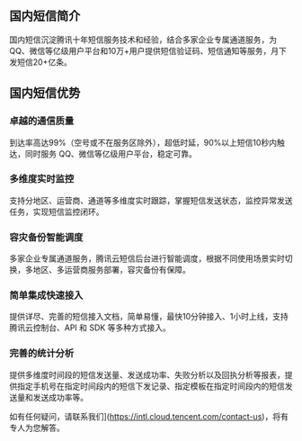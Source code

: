 ## 国内短信简介

国内短信沉淀腾讯十年短信服务技术和经验，结合多家企业专属通道服务，为  QQ、微信等亿级用户平台和10万+用户提供短信验证码、短信通知等服务，月下发短信20+亿条。


## 国内短信优势

### 卓越的通信质量
到达率高达99%（空号或不在服务区除外），超低时延，90%以上短信10秒内触达，同时服务 QQ、微信等亿级用户平台，稳定可靠。

### 多维度实时监控
支持分地区、运营商、通道等多维度实时跟踪，掌握短信发送状态，监控异常发送任务，实现短信监控闭环。

### 容灾备份智能调度
多家企业专属通道服务，腾讯云短信后台进行智能调度，根据不同使用场景实时切换，多地区、多运营商服务部署，容灾备份有保障。

### 简单集成快速接入
提供详尽、完善的短信接入文档，简单易懂，最快10分钟接入、1小时上线，支持腾讯云控制台、API 和 SDK 等多种方式接入。

### 完善的统计分析
提供多维度时间段的短信发送量、发送成功率、失败分析以及回执分析等报表，提供指定手机号在指定时间段内的短信下发记录、指定模板在指定时间段内的短信发送量和发送成功率等。

如有任何疑问，请联系我们](https://intl.cloud.tencent.com/contact-us)，将有专人为您解答。
